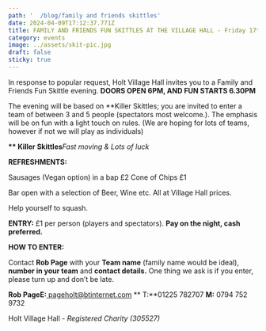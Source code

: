 ```yaml
---
path: '  /blog/family and friends skittles'
date: 2024-04-09T17:12:37.771Z
title: FAMILY AND FRIENDS FUN SKITTLES AT THE VILLAGE HALL - Friday 17th May 2024
category: events
image: ../assets/skit-pic.jpg
draft: false
sticky: true
---
```

In response to popular request, Holt Village Hall invites you to a Family and Friends Fun Skittle evening.  **DOORS OPEN 6PM, AND FUN STARTS 6.30PM**

The evening will be based on \*\*Killer Skittles; you are invited to enter a team of between 3 and 5 people (spectators most welcome.). The emphasis will be on fun with a light touch on rules. (We are hoping for lots of teams, however if not we will play as individuals)

**\*\* Killer Skittles***Fast moving & Lots of luck*

**REFRESHMENTS:**

Sausages (Vegan option) in a bap £2 Cone of Chips £1

Bar open with a selection of Beer, Wine etc. All at Village Hall prices.

Help yourself to squash.

**ENTRY:**  £1 per person (players and spectators).  **Pay on the night, cash preferred.**

**HOW TO ENTER:**

Contact **Rob Page** with your **Team name** (family name would be ideal), **number in your team** and **contact details.** One thing we ask is if you enter, please turn up and don’t be late.

**Rob PageE:**[  pageholt@btinternet.com](mailto:pageholt@btinternet.com) ** T:**01225 782707 **M:** 0794 752 9732



Holt Village Hall - *Registered Charity (305527)*